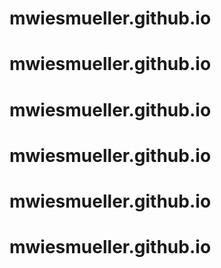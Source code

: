 # mwiesmueller.github.io
# mwiesmueller.github.io
# mwiesmueller.github.io
# mwiesmueller.github.io
# mwiesmueller.github.io
# mwiesmueller.github.io

